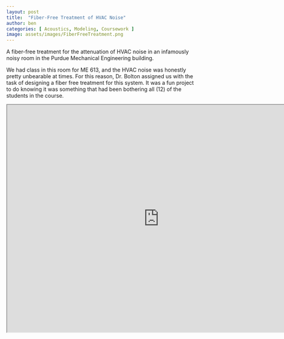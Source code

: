 ```yaml
---
layout: post
title:  "Fiber-Free Treatment of HVAC Noise"
author: ben
categories: [ Acoustics, Modeling, Coursework ]
image: assets/images/FiberFreeTreatment.png
---
```


A fiber-free treatment for the attenuation of HVAC noise in an infamously noisy room in the Purdue Mechanical Engineering building.

We had class in this room for ME 613, and the HVAC noise was honestly pretty unbearable at times. For this reason, Dr. Bolton assigned us with the task of designing a fiber free treatment for this system. It was a fun project to do knowing it was something that had been bothering all (12) of the students in the course.


<iframe src="https://drive.google.com/file/d/12xh2UHF5sWoYZTZ6gz7JZhAZHFeWbXTf/preview" width="800" height="600" allow="autoplay"></iframe>
